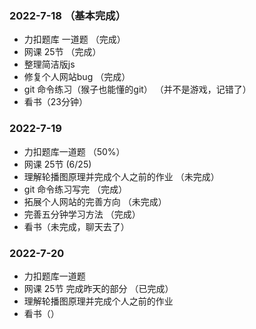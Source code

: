 ### 2022-7-18  （基本完成）
- 力扣题库 一道题  （完成）
- 网课 25节 （完成）
- 整理简洁版js 
- 修复个人网站bug  （完成）
- git 命令练习（猴子也能懂的git） （并不是游戏，记错了）
- 看书（23分钟）

### 2022-7-19 
- 力扣题库一道题  （50%）
- 网课 25节  (6/25)
- 理解轮播图原理并完成个人之前的作业 （未完成）
- git 命令练习写完 （完成）
- 拓展个人网站的完善方向  （未完成）
- 完善五分钟学习方法 （完成）
- 看书（未完成，聊天去了）

### 2022-7-20
- 力扣题库一道题  
- 网课 25节  完成昨天的部分 （已完成）
- 理解轮播图原理并完成个人之前的作业 
- 看书（）
